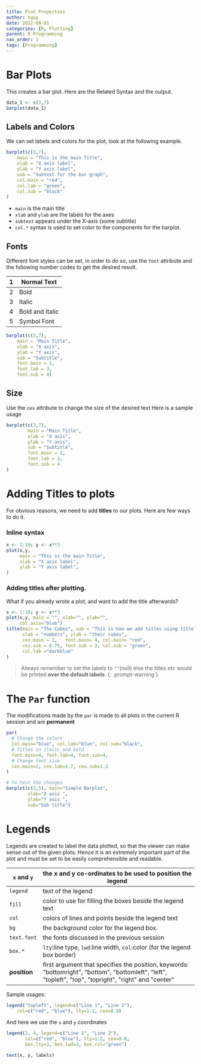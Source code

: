 ```yaml
---
title: Plot Properties
author: hgup
date: 2022-08-01
categories: [R, Plotting]
parent: R Programming
nav_order: 1
tags: [Programming]
---
```


# Bar Plots

This creates a bar plot. Here are the Related Syntax and the output.
```r
data_1 <- c(3,7)
barplot(data_1)
```

## Labels and Colors

We can set labels and colors for the plot, look at the following example.
```r
barplot(c(3,7),
    main = "This is the main Title",
    xlab = "X axis label",
    ylab = "Y axis label",
    sub = "Subtext for the bar graph",
    col.main = "red",
    col.lab = "green",
    col.sub = "black"
)
```
- `main` is the main title
- `xlab` and `ylab` are the labels for the axes
- `subtext` appears under the X-axis (some subtitle)
- `col.*` syntax is used to set color to the components for the barplot.

## Fonts

Different font styles can be set, in order to do so, use the `font` attribute and
the following number codes to get the desired result.


| 1 | Normal Text     |
|---|-----------------|
| 2 | Bold            |
| 3 | Italic          |
| 4 | Bold and Italic |
| 5 | Symbol Font     |

```r
barplot(c(3,7),
    main = "Main Title",
    xlab = "X axis",
    ylab = "Y axis",
    sub = "Subtitle",
    font.main = 2,
    font.lab = 3,
    font.sub = 4)
```

## Size

Use the `cex` attribute to change the size of the desired text
Here is a sample usage

```r
barplot(c(3,7),
        main = "Main Title",
        xlab = "X axis",
        ylab = "Y axis",
        sub = "Subtitle",
        font.main = 2,
        font.lab = 3,
        font.sub = 4
)
```

# Adding Titles to plots
For obvious reasons, we need to add **titles** to our plots.
Here are few ways to do it.

### Inline syntax

```r
x <- 1:10; y <- x**3
plot(x,y,
     main = "This is the main Title",
     xlab = "X axis label",
     ylab = "Y axis label",
)
```
### Adding titles after plotting.
What if you already wrote a plot, and want to add the title afterwards?

```r
x <- 1:10; y <- x**3
plot(x,y, main = "", xlab="", ylab="",
     col.axis="blue")
title(main = "The Cubes", sub = "This is how we add titles using title()",
      xlab = "numbers", ylab = "their cubes",
      cex.main = 2,   font.main= 4, col.main= "red",
      cex.sub = 0.75, font.sub = 3, col.sub = "green",
      col.lab ="darkblue"
)
```
> Always remember to set the labels to `""`(null) else the titles etc would be printed **over the default labels**.
{: .prompt-warning }

# The `Par` function

The modifications made by the `par` is made to all plots in the current R session and are **permanent**

```r
par(
  # Change the colors
  col.main="blue", col.lab="blue", col.sub="black",
  # Titles in italic and bold
  font.main=4, font.lab=4, font.sub=4,
  # Change font size
  cex.main=2, cex.lab=1.7, cex.sub=1.2
)

# To test the changes
barplot(c(2,5), main="Simple Barplot",
    	xlab="X axis ",
    	ylab="Y axis ",
    	sub="Sub title")
```

# Legends

Legends are created to label the data plotted, so that the viewer can make sense out of the given plots. Hence it is an extremely important part of the plot and must be set to be easily comprehensible and readable.

| `x` and `y`  | the x and y co-ordinates to be used to position the legend                                                                                              |
|--------------|---------------------------------------------------------------------------------------------------------------------------------------------------------|
| `legend`     | text of the legend                                                                                                                                      |
| `fill`       | color to use for filling the boxes beside the legend text                                                                                               |
| `col`        | colors of lines and points beside the legend text                                                                                                       |
| `bg`         | the background color for the legend box.                                                                                                                |
| `text.font`  | the fonts discussed in the previous session                                                                                                             |
| `box.*`      | `lty`:line type, `lwd`:line width, `col`:color (for the legend box border)                                                                              |
| **position** | first argument that specifies the position, keywords: "bottomright", "bottom", "bottomleft", "left", "topleft", "top", "topright", "right" and "center" |

Sample usages:
```r
legend("topleft", legend=c("Line 1", "Line 2"),
   	col=c("red", "blue"), lty=1:2, cex=0.8)
```

And here we use the `x` and `y` coordinates
```r
legend(2, 4, legend=c("Line 1", "Line 2"),
       col=c("red", "blue"), lty=1:2, cex=0.8,
       box.lty=2, box.lwd=2, box.col="green")
```

```r
text(x, y, labels)
```
